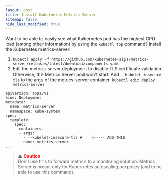 ```yaml
---
layout: post
title: Install Kubernetes Metrics Server
sitemap: false
hide_last_modified: true
---
```


Want to be able to easily see what Kubernetes pod has the highest CPU load (among other information) by using the `kubectl top` command? Install the Kubernetes metrics-server!


1. `kubectl apply -f https://github.com/kubernetes-sigs/metrics-server/releases/latest/download/components.yaml`
2. Edit the metrics-server deployment to disable TLS certificate validation. Otherwise, the Metrics Server pod won't start. Add `--kubelet-insecure-tls` to the args of the metrics-server container. `kubectl edit deploy metrics-server`


```
apiVersion: apps/v1
kind: Deployment
metadata:
  name: metrics-server
  namespace: kube-system
spec:
  template:
    spec:
      containers:
      - args:
        - --kubelet-insecure-tls #    <----- ADD THIS
        name: metrics-server
...
```

> :warning: <span style="color:red;">**Caution**</span>:<br>
> Don't use this to forward metrics to a monitoring solution. Metrics Server is meant only for Kubernetes autoscaling purposes (and to be able to use this command).

